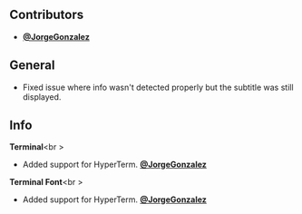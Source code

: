 ## Contributors

- **[@JorgeGonzalez](https://github.com/JorgeGonzalez)**


## General

- Fixed issue where info wasn't detected properly but the subtitle was still displayed.



## Info

**Terminal**<br \>

- Added support for HyperTerm. **[@JorgeGonzalez](https://github.com/JorgeGonzalez)**


**Terminal Font**<br \>

- Added support for HyperTerm. **[@JorgeGonzalez](https://github.com/JorgeGonzalez)**

